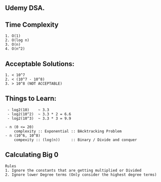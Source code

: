 Udemy DSA.
--


Time Complexity
--

    1. O(1)
    2. O(log n)
    3. O(n)
    4. O(n^2)

Acceptable Solutions:
--

    1. < 10^7
    2. < (10^7 - 10^8)
    3. > 10^8 (NOT ACCEPTABLE)

Things to Learn:
--
     - log2(10)    ~ 3.3
     - log2(10^2)  ~ 3.3 * 2 = 6.6
     - log2(10^3)  ~ 3.3 * 3 = 9.9

    - n (0 <= 20)
        complexity :: Exponential :: BAcktracking Problem
    - n (10^6, 10^8)
        compexity :: (log(n))     :: Binary / Divide and conquer

Calculating Big 0
--
    Rules
    1. Ignore the constants that are getting multiplied or Divided
    2. Ignore lower Degree terms (Only consider the highest degree terms)
